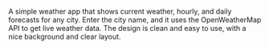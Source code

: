 
A simple weather app that shows current weather, hourly, and daily forecasts for any city. Enter the city name, and it uses the OpenWeatherMap API to get live weather data. The design is clean and easy to use, with a nice background and clear layout.
